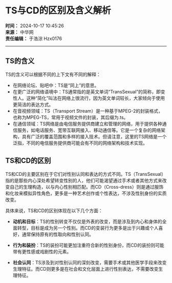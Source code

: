 # TS与CD的区别及含义解析

**时间：** 2024-10-17 10:45:26  
**来源：** 中华网  
**责任编辑：** 于浩淙 Hzx0176  

---

## TS的含义
TS的含义可以根据不同的上下文有不同的解释：

- 在网络论坛、贴吧中：TS是“同上”的意思。
- 在更广泛的网络语境中：TS通常指的是英文单词“TransSexual”的简称，即变性人。这种“简化”叫法在网络上很流行，因为英文单词较长，大家倾向于使用更简洁的表达方式。
- 在音视频领域：TS（Transport Stream）是一种基于MPEG-2的封装格式，也称为MPEG-TS，常用于视频文件的封装，其后缀为.ts。
- 在通信领域：TS网络是由电信服务提供商建立和管理的网络，用于提供各种通信服务，如电话服务、宽带互联网接入、移动通信等。它是一个复杂的网络架构，具有广泛的覆盖范围和多样的接入技术。但请注意，这里的TS网络是一个泛指，不同的电信服务提供商可能会有不同的网络架构和技术实现。

## TS和CD的区别
TS和CD的主要区别在于它们对性别认同和表达的方式不同。TS（TransSexual）指的是那些内心深处希望转变性别的人，他们可能渴望通过手术或者其他方式来改变自己的生理构造，以与内心性别相匹配。而CD（Cross-dress）则是通过服饰和化妆来模拟异性角色，更多是一种艺术创作或个性表达，不涉及性别身份的实质改变。

具体来说，TS和CD的区别体现在以下几个方面：

- **动机和目标**：TS的性别转变不仅仅是外表的改变，而是涉及到内心和身体的全面转型，目标是成为另一个性别。而CD的变装行为更多是出于兴趣或个人喜好，通常保持原有的性取向和性别认同。
  
- **行为和装扮**：TS的装扮可能更加注重符合新的性别身份，而CD的装扮则可能带有更性感或戏剧性的元素。

- **社会认同**：TS涉及到对性别认同的深刻改变，需要手术或其他医学手段来改变生理特征。而CD则更多是在社会和文化层面上进行性别表达，不需要改变生理特征。
